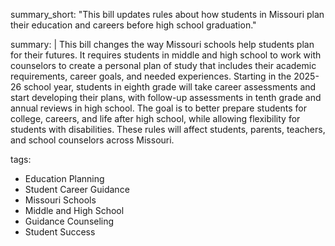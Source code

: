 summary_short: "This bill updates rules about how students in Missouri plan their education and careers before high school graduation."

summary: |
  This bill changes the way Missouri schools help students plan for their futures. It requires students in middle and high school to work with counselors to create a personal plan of study that includes their academic requirements, career goals, and needed experiences. Starting in the 2025-26 school year, students in eighth grade will take career assessments and start developing their plans, with follow-up assessments in tenth grade and annual reviews in high school. The goal is to better prepare students for college, careers, and life after high school, while allowing flexibility for students with disabilities. These rules will affect students, parents, teachers, and school counselors across Missouri.

tags:
  - Education Planning
  - Student Career Guidance
  - Missouri Schools
  - Middle and High School
  - Guidance Counseling
  - Student Success
